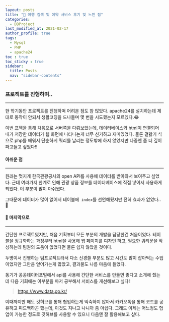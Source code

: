 ```yaml
---
layout: posts
title: "🛫 여행 검색 및 예약 서비스 후기 및 느낀 점"
categories:
  - DBProject
last_modified_at: 2021-02-17
author_profile: true
tags:
  - Mysql
  - PHP
  - apache24
toc : true
toc_sticky : true
sidebar:
  title: Posts
  nav: "sidebar-contents"
---
```


### 프로젝트를 진행하며..

-----

한 학기동안 프로젝트를 진행하며 어려운 점도 참 많았다. apache24를 설치하는데 제대로 동작이 안되서 생활코딩을 드나들며 몇 번을 시도했는지 모르겠다.😂

이번 프젝을 통해 처음으로 서버쪽을 다뤄보았는데, 데이터베이스와 html이 연결되어 내가 저장한 데이터가 웹 화면에 나타나는게 너무 신기하고 재미있었다. 물론 겉핧기 식으로 php를 배워서 단순하게 쿼리를 날리는 정도밖에 하지 않았지만 나중엔 좀 더 깊이 파고들고 싶었다!!


#### 아쉬운 점

----

원래는 멋지게 한국관광공사의 open API를 사용해 데이터를 받아와서 보여주고 싶었다. 근데 여러가지 한계로 인해 관광 상품 정보를 데이터베이스에 직접 넣어서 사용하게 되었다. 이 부분이 많이 아쉬웠다.

그때문에 데이터가 많이 없어서 테이블에``` index```를 선언해뒀지만 전혀 효과가 없었다.. 🤣

#### 🛫 마지막으로

-----

간단한 프로젝트였지만, 처음 기획부터 모든 부분의 개발을 담당한건 처음이었다. 테이블을 정규화하는 과정부터 html을 사용해 웹 페이지를 디자인 하고, 필요한 쿼리문을 작성하는데 팀원의 도움이 없었다면 물론 쉽지 않았을 것이다.

두명이서 진행하는 팀프로젝트라서 다소 신경쓸 부분도 많고 시간도 많이 잡아먹는 수업이었지만 그만큼 얻어가는게 많았고, 결과물도 나름 마음에 들었다.

동기가 공공데이터포털에서 api를 사용해 간단한 서비스를 만들면 좋다고 소개해 줬는데 다음 기회에는 이부분을 마저 공부해서 서비스를 개선해보고 싶다!
> https://www.data.go.kr/

이때까지만 해도 깃허브를 통해 협업하는게 익숙하지 않아서 카카오톡을 통해 코드를 공유하고 피드백하곤 했는데, 이것도 지나고 나니까 좀 아쉽다. 그래도 이제는 어느정도 협업이 가능한 정도로 깃허브를 사용할 수 있으니 다음엔 잘 활용해보고 싶다.
